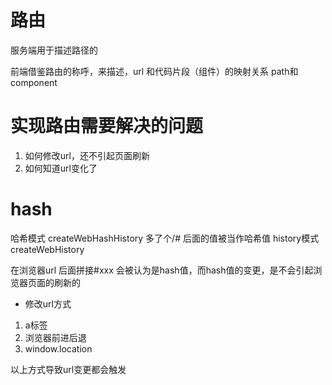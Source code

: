 # 路由
服务端用于描述路径的

前端借鉴路由的称呼，来描述，url 和代码片段（组件）的映射关系  path和component

# 实现路由需要解决的问题
1. 如何修改url，还不引起页面刷新
2. 如何知道url变化了


# hash
哈希模式 createWebHashHistory 多了个/# 后面的值被当作哈希值
history模式 createWebHistory

在浏览器url 后面拼接#xxx 会被认为是hash值，而hash值的变更，是不会引起浏览器页面的刷新的

- 修改url方式
1. a标签
2. 浏览器前进后退
3. window.location

以上方式导致url变更都会触发